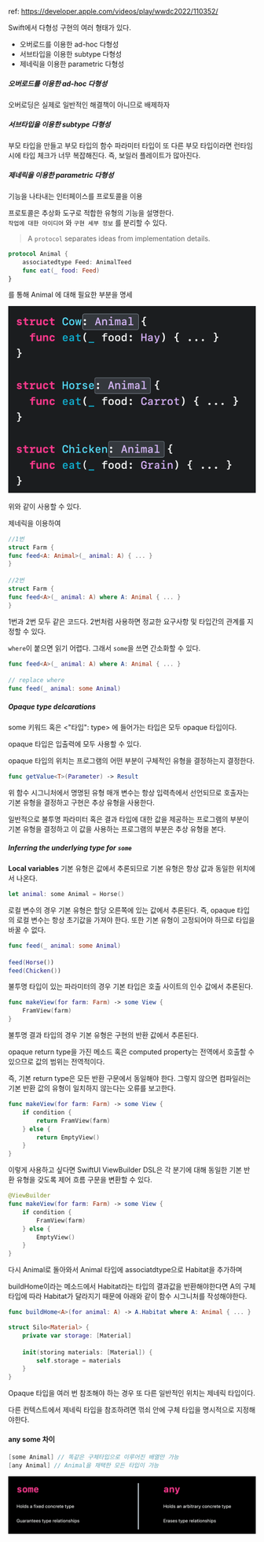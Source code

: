 ref: https://developer.apple.com/videos/play/wwdc2022/110352/

Swift에서 다형성 구현의 여러 형태가 있다.
- 오버로드를 이용한 ad-hoc 다형성
- 서브타입을 이용한 subtype 다형성
- 제네릭을 이용한 parametric 다형성

##### 오버로드를 이용한 ad-hoc 다형성
오버로딩은 실제로 일반적인 해결책이 아니므로 배제하자
##### 서브타입을 이용한 subtype 다형성
부모 타입을 만들고 부모 타입의 함수 파라미터 타입이 또 다른 부모 타입이라면 런타임 시에 타입 체크가 너무 복잡해진다. 즉, 보일러 플레이트가 많아진다.
##### 제네릭을 이용한 parametric 다형성
기능을 나타내는 인터페이스를 프로토콜을 이용

프로토콜은 추상화 도구로 적합한 유형의 기능을 설명한다.  
`작업에 대한 아이디어` 와 `구현 세부 정보` 를 분리할 수 있다.

> A `protocol` separates ideas from implementation details.

```swift
protocol Animal {
	associatedtype Feed: AnimalTeed
	func eat(_ food: Feed)
}
```

를 통해 Animal 에 대해 필요한 부분을 명세

![](WWDC/WWDC%2022/Embrace%20Swift%20generics/Resources/Pasted%20image%2020241029142011.png)

위와 같이 사용할 수 있다.

제네릭을 이용하여 

```swift
//1번  
struct Farm {  
func feed<A: Animal>(_ animal: A) { ... }  
}  
  
//2번  
struct Farm {  
func feed<A>(_ animal: A) where A: Animal { ... }  
}
```

1번과 2번 모두 같은 코드다. 2번처럼 사용하면 정교한 요구사항 및 타입간의 관계를 지정할 수 있다.

`where`이 붙으면 읽기 어렵다. 그래서 `some`을 쓰면 간소화할 수 있다.

```swift
func feed<A>(_ animal: A) where A: Animal { ... }

// replace where
func feed(_ animal: some Animal)
```

##### Opaque type delcarations

some 키워드 혹은 <"타입": type> 에 들어가는 타입은 모두 opaque 타입이다.

opaque 타입은 입출력에 모두 사용할 수 있다.

opaque 타입의 위치는 프로그램의 어떤 부분이 구체적인 유형을 결정하는지 결정한다.

```swift
func getValue<T>(Parameter) -> Result
```

위 함수 시그니처에서 명명된 유형 매개 변수는 항상 입력측에서 선언되므로 호출자는 기본 유형을 결정하고 구현은 추상 유형을 사용한다.

일반적으로 불투명 파라미터 혹은 결과 타입에 대한 값을 제공하는 프로그램의 부분이 기본 유형을 결정하고 이 값을 사용하는 프로그램의 부분은 추상 유형을 본다.
##### Inferring the underlying type for `some`

**Local variables**
기본 유형은 값에서 추론되므로 기본 유형은 항상 값과 동일한 위치에서 나온다.

```swift
let animal: some Animal = Horse()
```

로컬 변수의 경우 기본 유형은 할당 오른쪽에 있는 값에서 추론된다. 즉, opaque 타입의 로컬 변수는 항상 초기값을 가져야 한다. 또한 기본 유형이 고정되어야 하므로 타입을 바꿀 수 없다.

```swift 
func feed(_ animal: some Animal)

feed(Horse())
feed(Chicken())
```

불투명 타입이 있는 파라미터의 경우 기본 타입은 호출 사이트의 인수 값에서 추론된다.

```swift
func makeView(for farm: Farm) -> some View {
	FramView(farm)
}
```

불투명 결과 타입의 경우 기본 유형은 구현의 반환 값에서 추론된다.

opaque return type을 가진 메소드 혹은 computed property는 전역에서 호출할 수 있으므로 값의 범위는 전역적이다.

즉, 기본 return type은 모든 반환 구문에서 동일해야 한다. 그렇지 않으면 컴파일러는 기본 반환 값의 유형이 일치하지 않는다는 오류를 보고한다.

```swift
func makeView(for farm: Farm) -> some View {
	if condition {
		return FramView(farm)
	} else {
		return EmptyView()
	}
}
```

이렇게 사용하고 싶다면 SwiftUI ViewBuilder DSL은 각 분기에 대해 동일한 기본 반환 유형을 갖도록 제어 흐름 구문을 변환할 수 있다.

```swift
@ViewBuilder
func makeView(for farm: Farm) -> some View {
	if condition {
		FramView(farm)
	} else {
		EmptyView()
	}
}
```

 다시 Animal로 돌아와서 Animal 타입에 associatdtype으로 Habitat을 추가하며 
 
 buildHome이라는 메소드에서 Habitat라는 타입의 결과값을 반환해야한다면 A의 구체 타입에 따라 Habitat가 달라지기 때문에 아래와 같이 함수 시그니처를 작성해야한다.
 
```swift
func buildHome<A>(for animal: A) -> A.Habitat where A: Animal { ... }
```

```swift
struct Silo<Material> {
	private var storage: [Material]

	init(storing materials: [Material]) {
		self.storage = materials
	}
}
```

Opaque 타입을 여러 번 참조해야 하는 경우 또 다른 일반적인 위치는 제네릭 타입이다.

다른 컨텍스트에서 제네릭 타입을 참조하려면 꺾쇠 안에 구체 타입을 명시적으로 지정해야한다.

#### any some 차이
```swift
[some Animal] // 똑같은 구체타입으로 이루어진 배열만 가능
[any Animal] // Animal을 채택한 모든 타입이 가능
```

![](WWDC/WWDC%2022/Embrace%20Swift%20generics/Resources/Pasted%20image%2020241031113802.png)